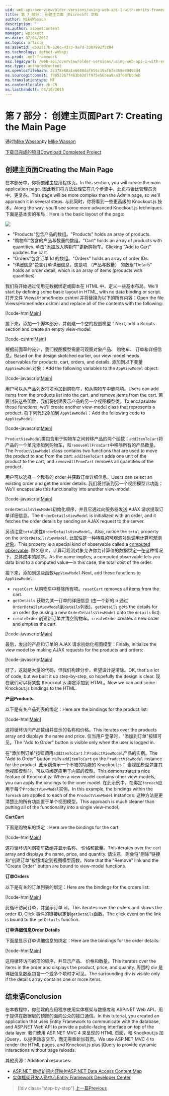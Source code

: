 ```yaml
---
uid: web-api/overview/older-versions/using-web-api-1-with-entity-framework-5/using-web-api-with-entity-framework-part-7
title: 第 7 部分： 创建主页面 |Microsoft 文档
author: MikeWasson
description: ''
ms.author: aspnetcontent
manager: wpickett
ms.date: 07/04/2012
ms.topic: article
ms.assetid: eb32a17b-626c-4373-9a7d-3387992f3c04
ms.technology: dotnet-webapi
ms.prod: .net-framework
msc.legacyurl: /web-api/overview/older-versions/using-web-api-1-with-entity-framework-5/using-web-api-with-entity-framework-part-7
msc.type: authoredcontent
ms.openlocfilehash: 2c378e68a1e6600daf655c19afbfe355e89496d4
ms.sourcegitcommit: f8852267f463b62d7f975e56bea9aa3f68fbbdeb
ms.translationtype: MT
ms.contentlocale: zh-CN
ms.lasthandoff: 04/10/2018
---
```

<a name="part-7-creating-the-main-page"></a><span data-ttu-id="177b5-102">第 7 部分： 创建主页面</span><span class="sxs-lookup"><span data-stu-id="177b5-102">Part 7: Creating the Main Page</span></span>
====================
<span data-ttu-id="177b5-103">通过[Mike Wasson](https://github.com/MikeWasson)</span><span class="sxs-lookup"><span data-stu-id="177b5-103">by [Mike Wasson](https://github.com/MikeWasson)</span></span>

[<span data-ttu-id="177b5-104">下载已完成的项目</span><span class="sxs-lookup"><span data-stu-id="177b5-104">Download Completed Project</span></span>](http://code.msdn.microsoft.com/ASP-NET-Web-API-with-afa30545)

## <a name="creating-the-main-page"></a><span data-ttu-id="177b5-105">创建主页面</span><span class="sxs-lookup"><span data-stu-id="177b5-105">Creating the Main Page</span></span>

<span data-ttu-id="177b5-106">在本部分中，你将创建主应用程序页。</span><span class="sxs-lookup"><span data-stu-id="177b5-106">In this section, you will create the main application page.</span></span> <span data-ttu-id="177b5-107">因此我们将方法处理它在几个步骤中，此页将会比管理员页中，更复杂。</span><span class="sxs-lookup"><span data-stu-id="177b5-107">This page will be more complex than the Admin page, so we'll approach it in several steps.</span></span> <span data-ttu-id="177b5-108">与此同时，你将看到一些更高级的 Knockout.js 技术。</span><span class="sxs-lookup"><span data-stu-id="177b5-108">Along the way, you'll see some more advanced Knockout.js techniques.</span></span> <span data-ttu-id="177b5-109">下面是基本页的布局：</span><span class="sxs-lookup"><span data-stu-id="177b5-109">Here is the basic layout of the page:</span></span>

![](using-web-api-with-entity-framework-part-7/_static/image1.png)

- <span data-ttu-id="177b5-110">"Products"包含产品的数组。</span><span class="sxs-lookup"><span data-stu-id="177b5-110">"Products" holds an array of products.</span></span>
- <span data-ttu-id="177b5-111">"购物车"包含的产品与数量的数组。</span><span class="sxs-lookup"><span data-stu-id="177b5-111">"Cart" holds an array of products with quantities.</span></span> <span data-ttu-id="177b5-112">单击"添加放入购物车"更新购物车。</span><span class="sxs-lookup"><span data-stu-id="177b5-112">Clicking "Add to Cart" updates the cart.</span></span>
- <span data-ttu-id="177b5-113">"Orders"包含订单 Id 的数组。</span><span class="sxs-lookup"><span data-stu-id="177b5-113">"Orders" holds an array of order IDs.</span></span>
- <span data-ttu-id="177b5-114">"详细信息"包含订单详细信息，这是项 （产品与数量） 的数组</span><span class="sxs-lookup"><span data-stu-id="177b5-114">"Details" holds an order detail, which is an array of items (products with quantities)</span></span>

<span data-ttu-id="177b5-115">我们将开始通过使用无数据绑定或脚本在 HTML 中，定义一些基本布局。</span><span class="sxs-lookup"><span data-stu-id="177b5-115">We'll start by defining some basic layout in HTML, with no data binding or script.</span></span> <span data-ttu-id="177b5-116">打开文件 Views/Home/Index.cshtml 并将替换为以下的所有内容：</span><span class="sxs-lookup"><span data-stu-id="177b5-116">Open the file Views/Home/Index.cshtml and replace all of the contents with the following:</span></span>

[!code-html[Main](using-web-api-with-entity-framework-part-7/samples/sample1.html)]

<span data-ttu-id="177b5-117">接下来，添加一个脚本部分，并创建一个空的视图模型：</span><span class="sxs-lookup"><span data-stu-id="177b5-117">Next, add a Scripts section and create an empty view-model:</span></span>

[!code-cshtml[Main](using-web-api-with-entity-framework-part-7/samples/sample2.cshtml)]

<span data-ttu-id="177b5-118">根据前面草的设计，我们视图模型需要可观察对象产品、 购物车、 订单和详细信息。</span><span class="sxs-lookup"><span data-stu-id="177b5-118">Based on the design sketched earlier, our view model needs observables for products, cart, orders, and details.</span></span> <span data-ttu-id="177b5-119">添加到以下变量`AppViewModel`对象：</span><span class="sxs-lookup"><span data-stu-id="177b5-119">Add the following variables to the `AppViewModel` object:</span></span>

[!code-javascript[Main](using-web-api-with-entity-framework-part-7/samples/sample3.js)]

<span data-ttu-id="177b5-120">用户可以从产品列表将项添加到购物车，和从购物车中删除项。</span><span class="sxs-lookup"><span data-stu-id="177b5-120">Users can add items from the products list into the cart, and remove items from the cart.</span></span> <span data-ttu-id="177b5-121">若要封装这些函数，我们将创建表示产品的另一个视图模型类。</span><span class="sxs-lookup"><span data-stu-id="177b5-121">To encapsulate these functions, we'll create another view-model class that represents a product.</span></span> <span data-ttu-id="177b5-122">将下列代码添加到 `AppViewModel`：</span><span class="sxs-lookup"><span data-stu-id="177b5-122">Add the following code to `AppViewModel`:</span></span>

[!code-javascript[Main](using-web-api-with-entity-framework-part-7/samples/sample4.js?highlight=4)]

<span data-ttu-id="177b5-123">`ProductViewModel`类包含用于购物车之间转移产品的两个函数：`addItemToCart`将产品的一个单元添加到购物车，和`removeAllFromCart`中移除所有的产品数量。</span><span class="sxs-lookup"><span data-stu-id="177b5-123">The `ProductViewModel` class contains two functions that are used to move the product to and from the cart: `addItemToCart` adds one unit of the product to the cart, and `removeAllFromCart` removes all quantities of the product.</span></span>

<span data-ttu-id="177b5-124">用户可以选择一个现有的 order 并获取订单详细信息。</span><span class="sxs-lookup"><span data-stu-id="177b5-124">Users can select an existing order and get the order details.</span></span> <span data-ttu-id="177b5-125">我们将封装到另一个视图模型此功能：</span><span class="sxs-lookup"><span data-stu-id="177b5-125">We'll encapsulate this functionality into another view-model:</span></span>

[!code-javascript[Main](using-web-api-with-entity-framework-part-7/samples/sample5.js?highlight=4)]

<span data-ttu-id="177b5-126">`OrderDetailsViewModel`初始化顺序，并且它通过向服务器发送 AJAX 请求提取订单详细信息。</span><span class="sxs-lookup"><span data-stu-id="177b5-126">The `OrderDetailsViewModel` is initialized with an order, and it fetches the order details by sending an AJAX request to the server.</span></span>

<span data-ttu-id="177b5-127">另请注意`total`属性`OrderDetailsViewModel`。</span><span class="sxs-lookup"><span data-stu-id="177b5-127">Also, notice the `total` property on the `OrderDetailsViewModel`.</span></span> <span data-ttu-id="177b5-128">此属性是一种特殊的可观测对象调用[计算可观测对象](http://knockoutjs.com/documentation/computedObservables.html)。</span><span class="sxs-lookup"><span data-stu-id="177b5-128">This property is a special kind of observable called a [computed observable](http://knockoutjs.com/documentation/computedObservables.html).</span></span> <span data-ttu-id="177b5-129">顾名思义，计算可观测对象允许你为计算值的数据绑定&#8212;在这种情况下，总体成本的顺序。</span><span class="sxs-lookup"><span data-stu-id="177b5-129">As the name implies, a computed observable lets you data bind to a computed value&#8212;in this case, the total cost of the order.</span></span>

<span data-ttu-id="177b5-130">接下来，添加到这些函数`AppViewModel`:</span><span class="sxs-lookup"><span data-stu-id="177b5-130">Next, add these functions to `AppViewModel`:</span></span>

- <span data-ttu-id="177b5-131">`resetCart` 从购物车中移除所有项。</span><span class="sxs-lookup"><span data-stu-id="177b5-131">`resetCart` removes all items from the cart.</span></span>
- <span data-ttu-id="177b5-132">`getDetails` 获取为某一订单的详细信息 (由一个新的 p 通过`OrderDetailsViewModel`到`details`列表)。</span><span class="sxs-lookup"><span data-stu-id="177b5-132">`getDetails` gets the details for an order (by pusing a new `OrderDetailsViewModel` onto the `details` list).</span></span>
- <span data-ttu-id="177b5-133">`createOrder` 创建新订单并清空购物车。</span><span class="sxs-lookup"><span data-stu-id="177b5-133">`createOrder` creates a new order and empties the cart.</span></span>


[!code-javascript[Main](using-web-api-with-entity-framework-part-7/samples/sample6.js?highlight=4)]

<span data-ttu-id="177b5-134">最后，发出的产品和订单的 AJAX 请求初始化视图模型：</span><span class="sxs-lookup"><span data-stu-id="177b5-134">Finally, initialize the view model by making AJAX requests for the products and orders:</span></span>

[!code-javascript[Main](using-web-api-with-entity-framework-part-7/samples/sample7.js)]

<span data-ttu-id="177b5-135">好了，这就是大量的代码，但我们构建分步，希望设计是清除。</span><span class="sxs-lookup"><span data-stu-id="177b5-135">OK, that's a lot of code, but we built it up step-by-step, so hopefully the design is clear.</span></span> <span data-ttu-id="177b5-136">现在我们可以将某些 Knockout.js 绑定添加到 HTML。</span><span class="sxs-lookup"><span data-stu-id="177b5-136">Now we can add some Knockout.js bindings to the HTML.</span></span>

<span data-ttu-id="177b5-137">**产品**</span><span class="sxs-lookup"><span data-stu-id="177b5-137">**Products**</span></span>

<span data-ttu-id="177b5-138">以下是有关产品列表的绑定：</span><span class="sxs-lookup"><span data-stu-id="177b5-138">Here are the bindings for the product list:</span></span>

[!code-html[Main](using-web-api-with-entity-framework-part-7/samples/sample8.html)]

<span data-ttu-id="177b5-139">这将循环访问产品数组并显示的名称和价格。</span><span class="sxs-lookup"><span data-stu-id="177b5-139">This iterates over the products array and displays the name and price.</span></span> <span data-ttu-id="177b5-140">仅当用户登录时，"添加到订单"按钮可见。</span><span class="sxs-lookup"><span data-stu-id="177b5-140">The "Add to Order" button is visible only when the user is logged in.</span></span>

<span data-ttu-id="177b5-141">在"添加到订单"按钮调用`addItemToCart`上`ProductViewModel`产品的实例。</span><span class="sxs-lookup"><span data-stu-id="177b5-141">The "Add to Order" button calls `addItemToCart` on the `ProductViewModel` instance for the product.</span></span> <span data-ttu-id="177b5-142">此示例演示一个不错的功能的 Knockout.js： 当视图模型包含其他视图模型时，可以将绑定应用于内部的模型。</span><span class="sxs-lookup"><span data-stu-id="177b5-142">This demonstrates a nice feature of Knockout.js: When a view-model contains other view-models, you can apply the bindings to the inner model.</span></span> <span data-ttu-id="177b5-143">在此示例中，在绑定`foreach`应用于每个`ProductViewModel`实例。</span><span class="sxs-lookup"><span data-stu-id="177b5-143">In this example, the bindings within the `foreach` are applied to each of the `ProductViewModel` instances.</span></span> <span data-ttu-id="177b5-144">这种方法是更清楚比的所有功能置于单个视图模型。</span><span class="sxs-lookup"><span data-stu-id="177b5-144">This approach is much cleaner than putting all of the functionality into a single view-model.</span></span>

<span data-ttu-id="177b5-145">**Cart**</span><span class="sxs-lookup"><span data-stu-id="177b5-145">**Cart**</span></span>

<span data-ttu-id="177b5-146">下面是购物车的绑定：</span><span class="sxs-lookup"><span data-stu-id="177b5-146">Here are the bindings for the cart:</span></span>

[!code-html[Main](using-web-api-with-entity-framework-part-7/samples/sample9.html)]

<span data-ttu-id="177b5-147">这将循环访问购物车数组并显示名称、 价格和数量。</span><span class="sxs-lookup"><span data-stu-id="177b5-147">This iterates over the cart array and displays the name, price, and quantity.</span></span> <span data-ttu-id="177b5-148">请注意，则会将"删除"链接和"创建订单"按钮绑定到视图模型函数。</span><span class="sxs-lookup"><span data-stu-id="177b5-148">Note that the "Remove" link and the "Create Order" button are bound to view-model functions.</span></span>

<span data-ttu-id="177b5-149">**订单**</span><span class="sxs-lookup"><span data-stu-id="177b5-149">**Orders**</span></span>

<span data-ttu-id="177b5-150">以下是有关的订单列表的绑定：</span><span class="sxs-lookup"><span data-stu-id="177b5-150">Here are the bindings for the orders list:</span></span>

[!code-html[Main](using-web-api-with-entity-framework-part-7/samples/sample10.html)]

<span data-ttu-id="177b5-151">此循环访问订单，并显示订单 id。</span><span class="sxs-lookup"><span data-stu-id="177b5-151">This iterates over the orders and shows the order ID.</span></span> <span data-ttu-id="177b5-152">Click 事件的链接绑定到`getDetails`函数。</span><span class="sxs-lookup"><span data-stu-id="177b5-152">The click event on the link is bound to the `getDetails` function.</span></span>

<span data-ttu-id="177b5-153">**订单详细信息**</span><span class="sxs-lookup"><span data-stu-id="177b5-153">**Order Details**</span></span>

<span data-ttu-id="177b5-154">下面是显示订单详细信息的绑定：</span><span class="sxs-lookup"><span data-stu-id="177b5-154">Here are the bindings for the order details:</span></span>

[!code-html[Main](using-web-api-with-entity-framework-part-7/samples/sample11.html)]

<span data-ttu-id="177b5-155">这将循环访问的项的顺序，并显示产品、 价格和数量。</span><span class="sxs-lookup"><span data-stu-id="177b5-155">This iterates over the items in the order and displays the product, price, and quanity.</span></span> <span data-ttu-id="177b5-156">周围的 div 是详细信息数组包含一个或多个项时才可见。</span><span class="sxs-lookup"><span data-stu-id="177b5-156">The surrounding div is visible only if the details array contains one or more items.</span></span>

## <a name="conclusion"></a><span data-ttu-id="177b5-157">结束语</span><span class="sxs-lookup"><span data-stu-id="177b5-157">Conclusion</span></span>

<span data-ttu-id="177b5-158">在本教程中，你创建的应用程序使用实体框架与数据库和 ASP.NET Web API，用于提供在数据层的顶部的面向公众的接口通信。</span><span class="sxs-lookup"><span data-stu-id="177b5-158">In this tutorial, you created an application that uses Entity Framework to communicate with the database, and ASP.NET Web API to provide a public-facing interface on top of the data layer.</span></span> <span data-ttu-id="177b5-159">我们使用 ASP.NET MVC 4 来呈现的 HTML 页面，和 Knockout.js 加 jQuery，以提供动态交互，而无需重新加载页。</span><span class="sxs-lookup"><span data-stu-id="177b5-159">We use ASP.NET MVC 4 to render the HTML pages, and Knockout.js plus jQuery to provide dynamic interactions without page reloads.</span></span>

<span data-ttu-id="177b5-160">其他资源：</span><span class="sxs-lookup"><span data-stu-id="177b5-160">Additional resources:</span></span>

- [<span data-ttu-id="177b5-161">ASP.NET 数据访问内容映射</span><span class="sxs-lookup"><span data-stu-id="177b5-161">ASP.NET Data Access Content Map</span></span>](https://msdn.microsoft.com/library/6759sth4.aspx)
- [<span data-ttu-id="177b5-162">实体框架开发人员中心</span><span class="sxs-lookup"><span data-stu-id="177b5-162">Entity Framework Developer Center</span></span>](https://msdn.microsoft.com/data/ef)

> [!div class="step-by-step"]
> [<span data-ttu-id="177b5-163">上一篇</span><span class="sxs-lookup"><span data-stu-id="177b5-163">Previous</span></span>](using-web-api-with-entity-framework-part-6.md)
